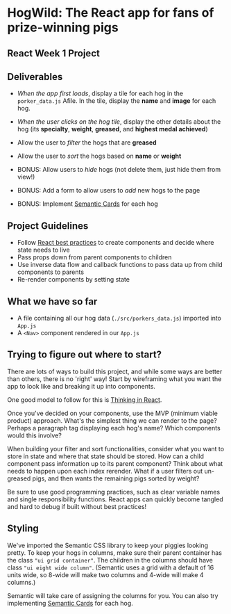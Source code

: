 # HogWild: The React app for fans of prize-winning pigs

## React Week 1 Project

## Deliverables

- _When the app first loads_, display a tile for each hog in the
  `porker_data.js` Afile. In the tile, display the **name** and **image** for
  each hog.
- _When the user clicks on the hog tile_, display the other details about the
  hog (its **specialty**, **weight**, **greased**, and **highest medal
  achieved**)
- Allow the user to _filter_ the hogs that are **greased**
- Allow the user to _sort_ the hogs based on **name** or **weight**

- BONUS: Allow users to _hide_ hogs (not delete them, just hide them from view!)
- BONUS: Add a form to allow users to _add_ new hogs to the page
- BONUS: Implement [Semantic Cards](https://semantic-ui.com/views/card.html) for
  each hog

## Project Guidelines

- Follow
  [React best practices](https://reactjs.org/docs/thinking-in-react.html) to
  create components and decide where state needs to live
- Pass props down from parent components to children
- Use inverse data flow and callback functions to pass data up from child
  components to parents
- Re-render components by setting state

## What we have so far

- A file containing all our hog data (`./src/porkers_data.js`) imported into `App.js`
- A `<Nav>` component rendered in our `App.js`

## Trying to figure out where to start?

There are lots of ways to build this project, and while some ways are better
than others, there is no 'right' way! Start by wireframing what you want the app
to look like and breaking it up into components.

One good model to follow for this is [Thinking in React](https://reactwithhooks.netlify.app/docs/thinking-in-react.html).

Once you've decided on your components, use the MVP (minimum viable product)
approach. What's the simplest thing we can render to the page? Perhaps a
paragraph tag displaying each hog's name? Which components would this involve?

When building your filter and sort functionalities, consider what you want to
store in state and where that state should be stored. How can a child component
pass information up to its parent component? Think about what needs to happen
upon each index rerender. What if a user filters out un-greased pigs, and then
wants the remaining pigs sorted by weight?

Be sure to use good programming practices, such as clear variable names and
single responsibility functions. React apps can quickly become tangled and hard
to debug if built without best practices!

## Styling

We've imported the Semantic CSS library to keep your piggies looking pretty. To
keep your hogs in columns, make sure their parent container has the class
`"ui grid container"`. The children in the columns should have class
`"ui eight wide column"`. (Semantic uses a grid with a default of 16 units wide,
so 8-wide will make two columns and 4-wide will make 4 columns.)

Semantic will take care of assigning the columns for you. You can also try
implementing [Semantic Cards](https://semantic-ui.com/views/card.html) for each
hog.
